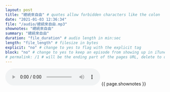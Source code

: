 ```yaml
---
layout: post
title: "總統來自由" # quotes allow forbidden characters like the colon
date: "2021-01-03 12:36:34"
file: "/audio/總統來自由.mp3"
shownotes: "總統來自由"
summary: "總統來自由"
duration: "file_duration" # audio length in min:sec
length: "file_length" # filesize in bytes
explicit: "no" # change to yes to flag with the explicit tag
block: "no" # change to yes to keep an episode from showing up in iTunes
# permalink: /1 # will be the ending part of the pages URL, delete to default to the title
---
```


<audio controls>
<source src="{{site.url}}{{site.baseurl}}{{ page.file }}" type="audio/x-mp3">
Your browser does not support the audio element.
</audio>
{{ page.shownotes }}
